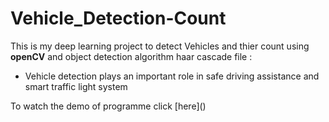 # Vehicle_Detection-Count

This is my deep learning project to detect Vehicles and thier count using **openCV** and object detection algorithm haar cascade file :<br>
* Vehicle detection plays an important role in safe driving assistance and smart traffic light system<br>
<a/>
To watch the demo of programme click [here]()
